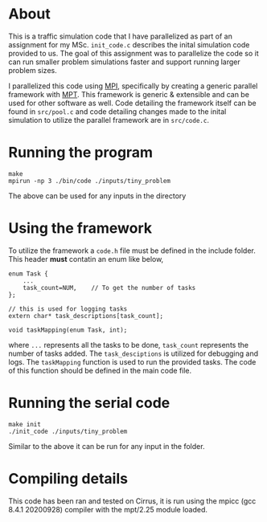 # About

This is a traffic simulation code that I have parallelized as part of an assignment for my MSc. `init_code.c` describes the inital simulation code provided to us. The goal of this assignment was to parallelize the code so it can run smaller problem simulations faster and support running larger problem sizes. 

I parallelized this code using [MPI](https://en.wikipedia.org/wiki/Message_Passing_Interface), specifically by creating a generic parallel framework with [MPT](https://www.researchgate.net/publication/228983529_Message_passing_toolkit_MPT_software_on_XT3). This framework is generic & extensible and can be used for other software as well. Code detailing the framework itself can be found in `src/pool.c` and code detailing changes made to the inital simulation to utilize the parallel framework are in `src/code.c`.

# Running the program

```
make
mpirun -np 3 ./bin/code ./inputs/tiny_problem
```

The above can be used for any inputs in the directory

# Using the framework

To utilize the framework a `code.h` file must be defined in the include folder. This header **must** contatin an enum like below,


```
enum Task {
    ...
    task_count=NUM,    // To get the number of tasks
};

// this is used for logging tasks
extern char* task_descriptions[task_count];

void taskMapping(enum Task, int);
```

where `...` represents all the tasks to be done, `task_count` represents the number of tasks added. The `task_desciptions` is utilized for debugging and logs. The `taskMapping` function is used to run the provided tasks. The code of this function should be defined in the main code file.


# Running the serial code

```
make init
./init_code ./inputs/tiny_problem
```

Similar to the above it can be run for any input in the folder.


# Compiling details

This code has been ran and tested on Cirrus, it is run using the mpicc (gcc 8.4.1 20200928) compiler with the mpt/2.25 module loaded.